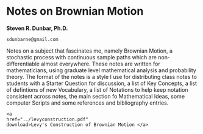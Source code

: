 Notes on Brownian Motion
========================

**Steven R. Dunbar, Ph.D.**

`sdunbarne@gmail.com`

Notes on a subject that fascinates me, namely Brownian Motion, a
stochastic process with continuous sample paths which are
non-differentiable almost everywhere.  These notes are written for
mathematicians, using graduate level mathematical analysis and
probability theory.  The format of the notes is a style I use for
distributing class notes to students with a Starter Question for
discussion, a list of Key Concepts, a list of defintions of new
Vocabulary, a list of Notations to help keep notation consistent across
notes, the main section fo Mathematical Ideas, some computer Scripts and
some references and bibliography entries.

~~~
<a
href="../levyconstruction.pdf"
download>Levy's Construction of Brownian Motion </a> 
~~~
